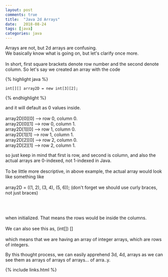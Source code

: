 ```yaml
---
layout: post
comments: true
title:  "Java 2d Arrays"
date:   2018-08-24
tags: [java]
categories: java
---
```


Arrays are not, but 2d arrays are confusing.<br>
We basically know what is going on, but let's clarify once more.
<br><br>
In short, first square brackets denote row number and the second denote column.
So let's say we created an array with the code

{% highlight java %}

	int[][] array2D = new int[3][2];

{% endhighlight %}

and it will default as 0 values inside.<br><br>
array2D[0][0] --> row 0, column 0.<br>
array2D[0][1] --> row 0, column 1.<br>
array2D[1][0] --> row 1, column 0.<br>
array2D[1][1] --> row 1, column 1.<br>
array2D[2][0] --> row 2, column 0.<br>
array2D[2][1] --> row 2, column 1.<br>


so just keep in mind that first is row, and second is column,
and also the actual arrays are 0-indexed, not 1-indexed in Java.
<br><br>
To be little more descriptive,
in above example, the actual array would look like something like <br><br>
array2D = ((1, 2), (3, 4), (5, 6)); (don't forget we should use curly braces, not just braces)

<br><br>

when initialized.
That means the rows would be inside the columns.
<br><br>
We can also see this as, 
(int[]) []
<br><br>
which means that we are having an array of integer arrays,
which are rows of integers.

By this thought process, we can easily apprehend
3d, 4d, arrays as we can see them as arrays of arrays of arrays... of arra..y.



{% include links.html %}
